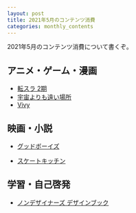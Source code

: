 ```yaml
---
layout: post
title: 2021年5月のコンテンツ消費
categories: monthly_contents
---
```


2021年5月のコンテンツ消費について書くぞ。

## アニメ・ゲーム・漫画
- [転スラ 2期]()
- [宇宙よりも遠い場所]()
- [Vivy]()


## 映画・小説

- [グッドボーイズ]()

- [スケートキッチン]()


## 学習・自己啓発
- [ノンデザイナーズ デザインブック](https://amzn.to/3n0cAj4)

